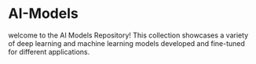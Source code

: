 # AI-Models
welcome to the AI Models Repository! This collection showcases a variety of deep learning and machine learning models developed and fine-tuned for different applications.
